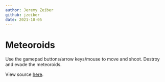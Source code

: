 ```yaml
---
author: Jeremy Zeiber
github: jzeiber
date: 2021-10-05
---
```


# Meteoroids

Use the gamepad buttons/arrow keys/mouse to move and shoot.  Destroy and evade the meteoroids.

View source [here](https://github.com/jzeiber/wasm4-meteoroids).
